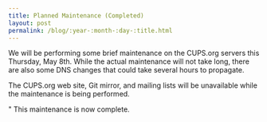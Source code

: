 ```yaml
---
title: Planned Maintenance (Completed)
layout: post
permalink: /blog/:year-:month-:day-:title.html
---
```


We will be performing some brief maintenance on the CUPS.org servers this Thursday, May 8th. While the actual maintenance will not take long, there are also some DNS changes that could take several hours to propagate.

The CUPS.org web site, Git mirror, and mailing lists will be unavailable while the maintenance is being performed.

" This maintenance is now complete.

